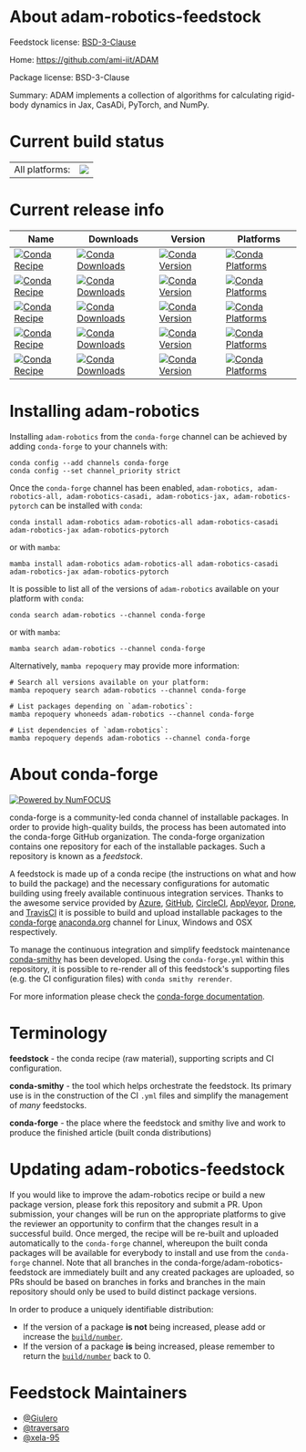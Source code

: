 About adam-robotics-feedstock
=============================

Feedstock license: [BSD-3-Clause](https://github.com/conda-forge/adam-robotics-feedstock/blob/main/LICENSE.txt)

Home: https://github.com/ami-iit/ADAM

Package license: BSD-3-Clause

Summary: ADAM implements a collection of algorithms for calculating rigid-body dynamics in Jax, CasADi, PyTorch, and NumPy.

Current build status
====================


<table><tr><td>All platforms:</td>
    <td>
      <a href="https://dev.azure.com/conda-forge/feedstock-builds/_build/latest?definitionId=19488&branchName=main">
        <img src="https://dev.azure.com/conda-forge/feedstock-builds/_apis/build/status/adam-robotics-feedstock?branchName=main">
      </a>
    </td>
  </tr>
</table>

Current release info
====================

| Name | Downloads | Version | Platforms |
| --- | --- | --- | --- |
| [![Conda Recipe](https://img.shields.io/badge/recipe-adam--robotics-green.svg)](https://anaconda.org/conda-forge/adam-robotics) | [![Conda Downloads](https://img.shields.io/conda/dn/conda-forge/adam-robotics.svg)](https://anaconda.org/conda-forge/adam-robotics) | [![Conda Version](https://img.shields.io/conda/vn/conda-forge/adam-robotics.svg)](https://anaconda.org/conda-forge/adam-robotics) | [![Conda Platforms](https://img.shields.io/conda/pn/conda-forge/adam-robotics.svg)](https://anaconda.org/conda-forge/adam-robotics) |
| [![Conda Recipe](https://img.shields.io/badge/recipe-adam--robotics--all-green.svg)](https://anaconda.org/conda-forge/adam-robotics-all) | [![Conda Downloads](https://img.shields.io/conda/dn/conda-forge/adam-robotics-all.svg)](https://anaconda.org/conda-forge/adam-robotics-all) | [![Conda Version](https://img.shields.io/conda/vn/conda-forge/adam-robotics-all.svg)](https://anaconda.org/conda-forge/adam-robotics-all) | [![Conda Platforms](https://img.shields.io/conda/pn/conda-forge/adam-robotics-all.svg)](https://anaconda.org/conda-forge/adam-robotics-all) |
| [![Conda Recipe](https://img.shields.io/badge/recipe-adam--robotics--casadi-green.svg)](https://anaconda.org/conda-forge/adam-robotics-casadi) | [![Conda Downloads](https://img.shields.io/conda/dn/conda-forge/adam-robotics-casadi.svg)](https://anaconda.org/conda-forge/adam-robotics-casadi) | [![Conda Version](https://img.shields.io/conda/vn/conda-forge/adam-robotics-casadi.svg)](https://anaconda.org/conda-forge/adam-robotics-casadi) | [![Conda Platforms](https://img.shields.io/conda/pn/conda-forge/adam-robotics-casadi.svg)](https://anaconda.org/conda-forge/adam-robotics-casadi) |
| [![Conda Recipe](https://img.shields.io/badge/recipe-adam--robotics--jax-green.svg)](https://anaconda.org/conda-forge/adam-robotics-jax) | [![Conda Downloads](https://img.shields.io/conda/dn/conda-forge/adam-robotics-jax.svg)](https://anaconda.org/conda-forge/adam-robotics-jax) | [![Conda Version](https://img.shields.io/conda/vn/conda-forge/adam-robotics-jax.svg)](https://anaconda.org/conda-forge/adam-robotics-jax) | [![Conda Platforms](https://img.shields.io/conda/pn/conda-forge/adam-robotics-jax.svg)](https://anaconda.org/conda-forge/adam-robotics-jax) |
| [![Conda Recipe](https://img.shields.io/badge/recipe-adam--robotics--pytorch-green.svg)](https://anaconda.org/conda-forge/adam-robotics-pytorch) | [![Conda Downloads](https://img.shields.io/conda/dn/conda-forge/adam-robotics-pytorch.svg)](https://anaconda.org/conda-forge/adam-robotics-pytorch) | [![Conda Version](https://img.shields.io/conda/vn/conda-forge/adam-robotics-pytorch.svg)](https://anaconda.org/conda-forge/adam-robotics-pytorch) | [![Conda Platforms](https://img.shields.io/conda/pn/conda-forge/adam-robotics-pytorch.svg)](https://anaconda.org/conda-forge/adam-robotics-pytorch) |

Installing adam-robotics
========================

Installing `adam-robotics` from the `conda-forge` channel can be achieved by adding `conda-forge` to your channels with:

```
conda config --add channels conda-forge
conda config --set channel_priority strict
```

Once the `conda-forge` channel has been enabled, `adam-robotics, adam-robotics-all, adam-robotics-casadi, adam-robotics-jax, adam-robotics-pytorch` can be installed with `conda`:

```
conda install adam-robotics adam-robotics-all adam-robotics-casadi adam-robotics-jax adam-robotics-pytorch
```

or with `mamba`:

```
mamba install adam-robotics adam-robotics-all adam-robotics-casadi adam-robotics-jax adam-robotics-pytorch
```

It is possible to list all of the versions of `adam-robotics` available on your platform with `conda`:

```
conda search adam-robotics --channel conda-forge
```

or with `mamba`:

```
mamba search adam-robotics --channel conda-forge
```

Alternatively, `mamba repoquery` may provide more information:

```
# Search all versions available on your platform:
mamba repoquery search adam-robotics --channel conda-forge

# List packages depending on `adam-robotics`:
mamba repoquery whoneeds adam-robotics --channel conda-forge

# List dependencies of `adam-robotics`:
mamba repoquery depends adam-robotics --channel conda-forge
```


About conda-forge
=================

[![Powered by
NumFOCUS](https://img.shields.io/badge/powered%20by-NumFOCUS-orange.svg?style=flat&colorA=E1523D&colorB=007D8A)](https://numfocus.org)

conda-forge is a community-led conda channel of installable packages.
In order to provide high-quality builds, the process has been automated into the
conda-forge GitHub organization. The conda-forge organization contains one repository
for each of the installable packages. Such a repository is known as a *feedstock*.

A feedstock is made up of a conda recipe (the instructions on what and how to build
the package) and the necessary configurations for automatic building using freely
available continuous integration services. Thanks to the awesome service provided by
[Azure](https://azure.microsoft.com/en-us/services/devops/), [GitHub](https://github.com/),
[CircleCI](https://circleci.com/), [AppVeyor](https://www.appveyor.com/),
[Drone](https://cloud.drone.io/welcome), and [TravisCI](https://travis-ci.com/)
it is possible to build and upload installable packages to the
[conda-forge](https://anaconda.org/conda-forge) [anaconda.org](https://anaconda.org/)
channel for Linux, Windows and OSX respectively.

To manage the continuous integration and simplify feedstock maintenance
[conda-smithy](https://github.com/conda-forge/conda-smithy) has been developed.
Using the ``conda-forge.yml`` within this repository, it is possible to re-render all of
this feedstock's supporting files (e.g. the CI configuration files) with ``conda smithy rerender``.

For more information please check the [conda-forge documentation](https://conda-forge.org/docs/).

Terminology
===========

**feedstock** - the conda recipe (raw material), supporting scripts and CI configuration.

**conda-smithy** - the tool which helps orchestrate the feedstock.
                   Its primary use is in the construction of the CI ``.yml`` files
                   and simplify the management of *many* feedstocks.

**conda-forge** - the place where the feedstock and smithy live and work to
                  produce the finished article (built conda distributions)


Updating adam-robotics-feedstock
================================

If you would like to improve the adam-robotics recipe or build a new
package version, please fork this repository and submit a PR. Upon submission,
your changes will be run on the appropriate platforms to give the reviewer an
opportunity to confirm that the changes result in a successful build. Once
merged, the recipe will be re-built and uploaded automatically to the
`conda-forge` channel, whereupon the built conda packages will be available for
everybody to install and use from the `conda-forge` channel.
Note that all branches in the conda-forge/adam-robotics-feedstock are
immediately built and any created packages are uploaded, so PRs should be based
on branches in forks and branches in the main repository should only be used to
build distinct package versions.

In order to produce a uniquely identifiable distribution:
 * If the version of a package **is not** being increased, please add or increase
   the [``build/number``](https://docs.conda.io/projects/conda-build/en/latest/resources/define-metadata.html#build-number-and-string).
 * If the version of a package **is** being increased, please remember to return
   the [``build/number``](https://docs.conda.io/projects/conda-build/en/latest/resources/define-metadata.html#build-number-and-string)
   back to 0.

Feedstock Maintainers
=====================

* [@Giulero](https://github.com/Giulero/)
* [@traversaro](https://github.com/traversaro/)
* [@xela-95](https://github.com/xela-95/)

